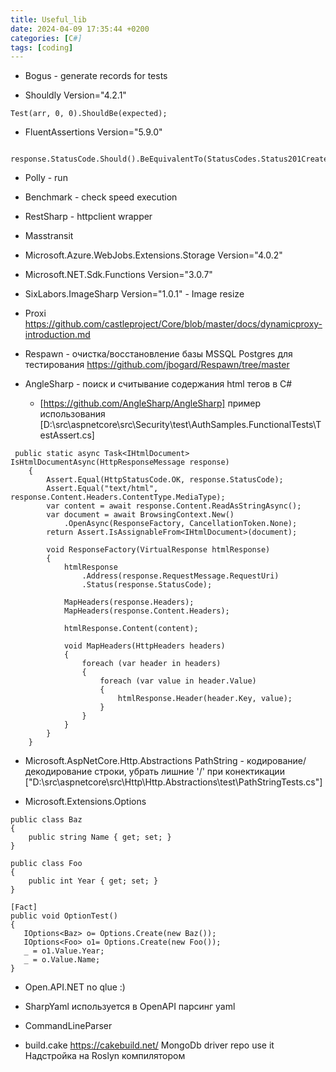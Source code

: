 ```yaml
---
title: Useful_lib
date: 2024-04-09 17:35:44 +0200
categories: [C#]
tags: [coding]
---
```


- Bogus  -	 generate records for tests

- Shouldly  Version="4.2.1"  
```
Test(arr, 0, 0).ShouldBe(expected);
```

- FluentAssertions Version="5.9.0"  
```
  response.StatusCode.Should().BeEquivalentTo(StatusCodes.Status201Created); 
```

- Polly - run 
- Benchmark - check speed execution  
- RestSharp - httpclient wrapper  
- Masstransit  

- Microsoft.Azure.WebJobs.Extensions.Storage Version="4.0.2" 
- Microsoft.NET.Sdk.Functions Version="3.0.7" 

- SixLabors.ImageSharp Version="1.0.1" - Image resize 
   
- Proxi https://github.com/castleproject/Core/blob/master/docs/dynamicproxy-introduction.md
   
- Respawn - очистка/восстановление базы MSSQL Postgres для тестирования
   https://github.com/jbogard/Respawn/tree/master
 
 
- AngleSharp - поиск и считывание  содержания html тегов в С# 
	- [https://github.com/AngleSharp/AngleSharp]
	пример использования
[D:\src\aspnetcore\src\Security\test\AuthSamples.FunctionalTests\TestAssert.cs]

```
 public static async Task<IHtmlDocument> IsHtmlDocumentAsync(HttpResponseMessage response)
    {
        Assert.Equal(HttpStatusCode.OK, response.StatusCode);
        Assert.Equal("text/html", response.Content.Headers.ContentType.MediaType);
        var content = await response.Content.ReadAsStringAsync();
        var document = await BrowsingContext.New()
            .OpenAsync(ResponseFactory, CancellationToken.None);
        return Assert.IsAssignableFrom<IHtmlDocument>(document);

        void ResponseFactory(VirtualResponse htmlResponse)
        {
            htmlResponse
                .Address(response.RequestMessage.RequestUri)
                .Status(response.StatusCode);

            MapHeaders(response.Headers);
            MapHeaders(response.Content.Headers);

            htmlResponse.Content(content);

            void MapHeaders(HttpHeaders headers)
            {
                foreach (var header in headers)
                {
                    foreach (var value in header.Value)
                    {
                        htmlResponse.Header(header.Key, value);
                    }
                }
            }
        }
    }
```


- Microsoft.AspNetCore.Http.Abstractions
   PathString - кодирование/ декодирование строки, убрать лишние '/' при конектикации
   ["D:\src\aspnetcore\src\Http\Http.Abstractions\test\PathStringTests.cs"]
   
   

 - Microsoft.Extensions.Options
```
public class Baz
{
    public string Name { get; set; }
}

public class Foo
{
    public int Year { get; set; }
}
  
[Fact]
public void OptionTest()
{
   IOptions<Baz> o= Options.Create(new Baz());
   IOptions<Foo> o1= Options.Create(new Foo());
   _ = o1.Value.Year;
   _ = o.Value.Name;
}
```


- Open.API.NET no qlue :)

- SharpYaml используется в OpenAPI парсинг yaml
-  CommandLineParser

- build.cake
  https://cakebuild.net/
  MongoDb driver repo use it
  Надстройка на Roslyn компилятором
  
  